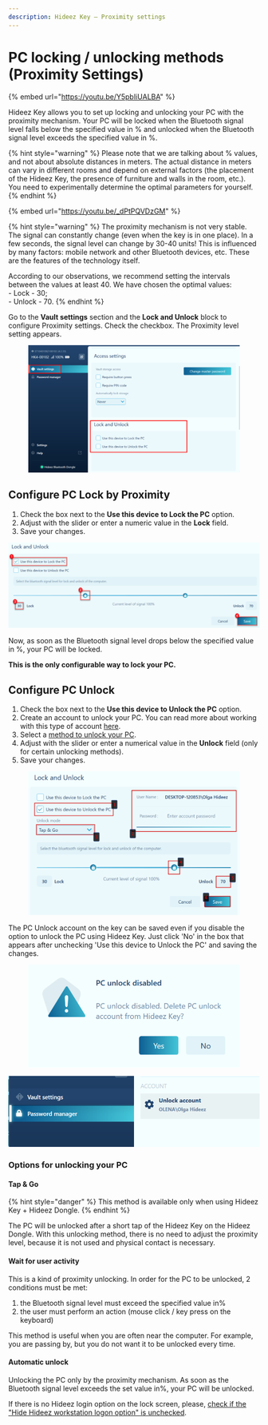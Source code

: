 ```yaml
---
description: Hideez Key — Proximity settings
---
```


# PC locking / unlocking methods (Proximity Settings)

{% embed url="https://youtu.be/Y5pbIiUALBA" %}

Hideez Key allows you to set up locking and unlocking your PC with the proximity mechanism. Your PC will be locked when the Bluetooth signal level falls below the specified value in % and unlocked when the Bluetooth signal level exceeds the specified value in %.&#x20;

{% hint style="warning" %}
Please note that we are talking about % values, and not about absolute distances in meters. The actual distance in meters can vary in different rooms and depend on external factors (the placement of the Hideez Key, the presence of furniture and walls in the room, etc.). You need to experimentally determine the optimal parameters for yourself.
{% endhint %}

{% embed url="https://youtu.be/_dPtPQVDzGM" %}

{% hint style="warning" %}
The proximity mechanism is not very stable. The signal can constantly change (even when the key is in one place). In a few seconds, the signal level can change by 30-40 units! This is influenced by many factors: mobile network and other Bluetooth devices, etc. These are the features of the technology itself.

According to our observations, we recommend setting the intervals between the values ​​at least 40. We have chosen the optimal values: \
\- Lock - 30;\
\- Unlock - 70.
{% endhint %}

Go to the **Vault settings** section and the **Lock and Unlock** block to configure Proximity settings. Check the checkbox. The Proximity level setting appears.

<figure><img src="../../.gitbook/assets/image (148).png" alt=""><figcaption></figcaption></figure>

## Configure PC Lock by Proximity

1. Check the box next to the **Use this device** **to Lock the PC** option.&#x20;
2. Adjust with the slider or enter a numeric value in the **Lock** field.&#x20;
3. Save your changes.

![](<../../.gitbook/assets/image (203).png>)

Now, as soon as the Bluetooth signal level drops below the specified value in %, your PC will be locked.&#x20;

**This is the only configurable way to lock your PC.**

## Configure PC Unlock

1. Check the box next to the **Use this device to Unlock the PC** option.&#x20;
2. Create an account to unlock your PC. You can read more about working with this type of account [here](create-and-manage-an-account-to-unlock-your-pc.md).&#x20;
3. Select a [method to unlock your PC](configure-the-methods-of-locking-and-unlocking-the-pc-proximity-settings.md).&#x20;
4. Adjust with the slider or enter a numerical value in the **Unlock** field (only for certain unlocking methods).&#x20;
5. Save your changes.

<figure><img src="../../.gitbook/assets/image (145).png" alt=""><figcaption></figcaption></figure>

The PC Unlock account on the key can be saved even if you disable the option to unlock the PC using Hideez Key. Just click 'No' in the box that appears after unchecking 'Use this device to Unlock the PC' and saving the changes.



<figure><img src="../../.gitbook/assets/image (25).png" alt=""><figcaption></figcaption></figure>

![](<../../.gitbook/assets/image (92).png>)

### Options for unlocking your PC

#### Tap & Go

{% hint style="danger" %}
This method is available only when using Hideez Key + Hideez Dongle.
{% endhint %}

The PC will be unlocked after a short tap of the Hideez Key on the Hideez Dongle. With this unlocking method, there is no need to adjust the proximity level, because it is not used and physical contact is necessary.&#x20;

#### Wait for user activity

This is a kind of proximity unlocking. In order for the PC to be unlocked, 2 conditions must be met:&#x20;

1. the Bluetooth signal level must exceed the specified value in%&#x20;
2. the user must perform an action (mouse click / key press on the keyboard)&#x20;

This method is useful when you are often near the computer. For example, you are passing by, but you do not want it to be unlocked every time.

#### Automatic unlock

Unlocking the PC only by the proximity mechanism. As soon as the Bluetooth signal level exceeds the set value in%, your PC will be unlocked.

If there is no Hideez login option on the lock screen, please, [check if the "Hide Hideez workstation logon option" is unchecked](../interface/general-settings/logon.md).
